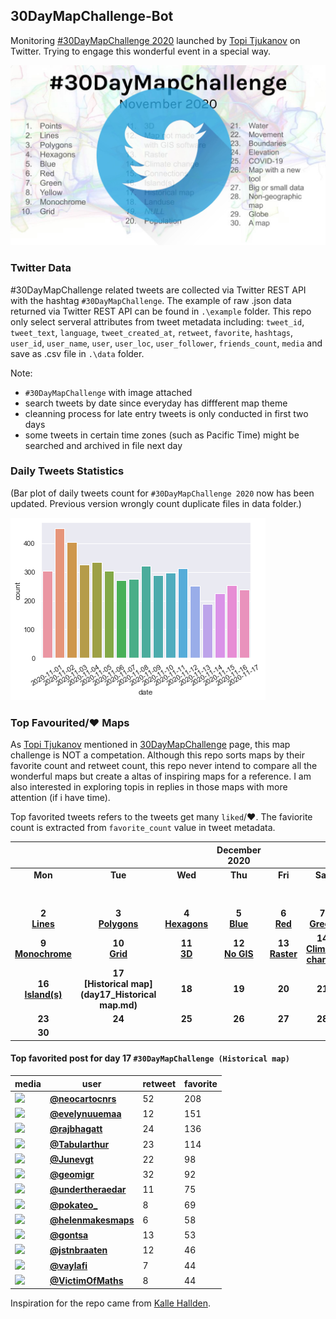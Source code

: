 ## 30DayMapChallenge-Bot
Monitoring [#30DayMapChallenge 2020](https://github.com/tjukanovt/30DayMapChallenge) launched by [Topi Tjukanov](https://twitter.com/tjukanov) on Twitter. Trying to engage this wonderful event in a special way. 

![images](./graphs/map_challenge_2020_bot.jpg)

### Twitter Data
#30DayMapChallenge related tweets are collected via Twitter REST API with the hashtag `#30DayMapChallenge`. The example of raw .json data returned via Twitter REST API can be found in `.\example` folder. This repo only select serveral attributes from tweet metadata including: `tweet_id`, `tweet_text`, `language`, `tweet_created_at`, `retweet`, `favorite`, `hashtags`, `user_id`, `user_name`, `user`, `user_loc`, `user_follower`, `friends_count`, `media` and save as .csv file in `.\data` folder.

Note:
-  `#30DayMapChallenge` with image attached
- search tweets by date since everyday has diffferent map theme
- cleanning process for late entry tweets is only conducted in first two days
- some tweets in certain time zones (such as Pacific Time) might be searched and archived in file next day

### Daily Tweets Statistics
(Bar plot of daily tweets count for `#30DayMapChallenge 2020` now has been updated. Previous version wrongly count duplicate files in data folder.)

![images](./graphs/maps_count.png)

### Top Favourited/:heart: Maps

As [Topi Tjukanov](https://twitter.com/tjukanov) mentioned in [30DayMapChallenge](https://github.com/tjukanovt/30DayMapChallenge) page, this map challenge is NOT a competation. Although this repo sorts maps by their favorite count and retweet count, this repo never intend to compare all the wonderful maps but create a altas of inspiring maps for a reference. I am also interested in exploring topis in replies in those maps with more attention (if i have time).

Top favorited tweets refers to the tweets get many `liked`/:heart:. The faviorite count is extracted from `favorite_count` value in tweet metadata.

| |||December 2020||| |
|:---:|:---:|:---:|:---:|:---:|:---:|:---:|
| **Mon** | **Tue** | **Wed** | **Thu** | **Fri** | **Sat** | **Sun** |
|     |     |     |     |     |     | **1** <br/>**[Points](day1.md)**|
| **2** <br/>**[Lines](day2.md)**   |**3** <br/>**[Polygons](day3.md)**   |**4** <br/>**[Hexagons](day4.md)**    | **5** <br/>**[Blue](day05_Blue.md)**   | **6** <br/>**[Red](day06_Red.md)**   | **7** <br/>**[Green](day07_Green.md)**  | **8** <br/>**[Yellow](day08_Yellow.md)**  |
| **9** <br/>**[Monochrome](day09_Monochrome.md)** | **10** <br/>**[Grid](day10_Grid.md)**  | **11** <br/>**[3D](day11_3D.md)**  | **12** <br/>**[No GIS](day12_Map%20not%20made%20with%20GIS%20software.md)**  | **13** <br/>**[Raster](day13_Raster.md)**  | **14** <br/>**[Climate change](day14_Climate%20chang.md)**  |  **15** <br/>**[Connections](day15_Connections.md)**  |
|  **16** <br/>**[Island(s)](day16_Island(s).md)**  |   **17** <br/>**[Historical map](day17_Historical map.md)**   |  **18** <br/>    |   **19** <br/>   |   **20** <br/>   |   **21** <br/>   |  **22** <br/>    |
|   **23** <br/>   |   **24** <br/>   |   **25** <br/>   |   **26** <br/>   |   **27** <br/>   |   **28** <br/>   |  **29** <br/>    |
|  **30** <br/>    |     |     |     |     |     |     |

<!-- - **[Maps for Day 1 `#30DayMapChallenge (Points)`](day1.md)** (include late entry)

- **[Maps for Day 2 `#30DayMapChallenge (Lines)`](day2.md)** (exclude late entry)

- **[Maps for Day 3 `#30DayMapChallenge (Polygons)`](day3.md)**

- **[Maps for Day 4 `#30DayMapChallenge (Hexagons)`](day4.md)**

- **[Maps for Day 5 `#30DayMapChallenge (Blue)`](day05_Blue.md)**

- **[Maps for Day 6 `#30DayMapChallenge (Red)`](day06_Red.md)**

- **[Maps for Day 7 `#30DayMapChallenge (Green)`](day07_Green.md)**

- **[Maps for Day 8 `#30DayMapChallenge (Yellow)`](day08_Yellow.md)**

- **[Maps for Day 9 `#30DayMapChallenge (Monochrome)`](day09_Monochrome.md)**

- **[Maps for Day 10 `#30DayMapChallenge (Grid)`](day10_Grid.md)**

- **[Maps for Day 11 `#30DayMapChallenge (3D)`](day11_3D.md)**

- **[Maps for Day 12 `#30DayMapChallenge (Map not made with GIS software)`](day12_Map%20not%20made%20with%20GIS%20software.md)**

- **[Maps for Day 13 `#30DayMapChallenge (Raster)`](day13_Raster.md)**

- **[Maps for Day 14 `#30DayMapChallenge (Climate change)`](day14_Climate%20change.md)**

- **[Maps for Day 15 `#30DayMapChallenge (Connections)`](day15_Connections.md)**
 -->

#### Top favorited post for day 17 `#30DayMapChallenge (Historical map)`
| media                                                                                        | user                                           |   retweet |   favorite |
|----------------------------------------------------------------------------------------------|------------------------------------------------|-----------|------------|
| ![](http://pbs.twimg.com/media/EnAfFQbXMAMCqUQ.jpg)                                          | **[@neocartocnrs](https://t.co/FvAIySYuJV)**   |        52 |        208 |
| ![](http://pbs.twimg.com/media/EnAT2alW8AExQhA.jpg)                                          | **[@evelynuuemaa](https://t.co/I4CJnpcS3H)**   |        12 |        151 |
| ![](http://pbs.twimg.com/media/EnCK1q1VkAELKR6.jpg)                                          | **[@rajbhagatt](https://t.co/eoIm29errg)**     |        24 |        136 |
| ![](http://pbs.twimg.com/media/EnBRSc4XUAEalPa.jpg)                                          | **[@Tabularthur](https://t.co/1L6rfHrP7G)**    |        23 |        114 |
| ![](http://pbs.twimg.com/media/EnA7LyBWEAES6fh.jpg)                                          | **[@Junevgt](https://t.co/TnQZOeB9D7)**        |        22 |         98 |
| ![](http://pbs.twimg.com/media/EnAfnWEW4AIM3GC.jpg)                                          | **[@geomigr](https://t.co/qki76sRHEW)**        |        32 |         92 |
| ![](http://pbs.twimg.com/media/EnCddnLXYAE16_1.jpg)                                          | **[@undertheraedar](https://t.co/IhBZpQ6rqA)** |        11 |         75 |
| ![](http://pbs.twimg.com/media/Em_rtITW8AAPSJR.jpg)                                          | **[@pokateo_](https://t.co/bhkCPFn0a7)**       |         8 |         69 |
| ![](http://pbs.twimg.com/tweet_video_thumb/EnDAVajVEAAU04a.jpg)                              | **[@helenmakesmaps](https://t.co/eJP9YfJt9U)** |         6 |         58 |
| ![](http://pbs.twimg.com/media/EnDqKEYXYAE2u6h.jpg)                                          | **[@gontsa](https://t.co/WlBlI8ZpMC)**         |        13 |         53 |
| ![](http://pbs.twimg.com/media/EnB8sUlVcAAtAp9.jpg)                                          | **[@jstnbraaten](https://t.co/r599fP7PY5)**    |        12 |         46 |
| ![](http://pbs.twimg.com/ext_tw_video_thumb/1328594976800985094/pu/img/99MysrKGgOeAIVgF.jpg) | **[@vaylafi](https://t.co/2RMVwE1Hpw)**        |         7 |         44 |
| ![](http://pbs.twimg.com/media/EnBhyTuXcAIcJiI.jpg)                                          | **[@VictimOfMaths](https://t.co/lh7AxqtPfa)**  |         8 |         44 |
 


Inspiration for the repo came from [Kalle Hallden](https://www.youtube.com/channel/UCWr0mx597DnSGLFk1WfvSkQ).